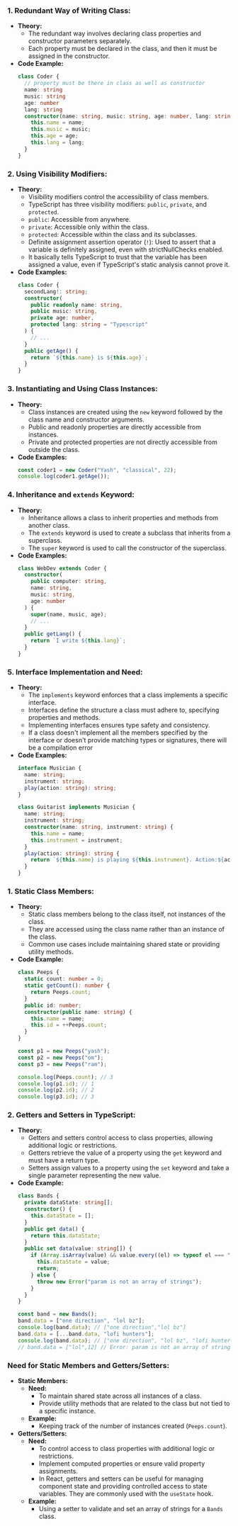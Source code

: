 ### 1. **Redundant Way of Writing Class:**
   - **Theory:**
     - The redundant way involves declaring class properties and constructor parameters separately.
     - Each property must be declared in the class, and then it must be assigned in the constructor.
   - **Code Example:**
     ```typescript
     class Coder {
       // property must be there in class as well as constructor
       name: string
       music: string
       age: number
       lang: string
       constructor(name: string, music: string, age: number, lang: string) {
         this.name = name;
         this.music = music;
         this.age = age;
         this.lang = lang;
       }
     }
     ```

### 2. **Using Visibility Modifiers:**
   - **Theory:**
     - Visibility modifiers control the accessibility of class members.
     - TypeScript has three visibility modifiers: `public`, `private`, and `protected`.
     - `public`: Accessible from anywhere.
     - `private`: Accessible only within the class.
     - `protected`: Accessible within the class and its subclasses.
     - Definite assignment assertion operator (`!`): Used to assert that a variable is definitely assigned, even with strictNullChecks enabled.
     - It basically tells TypeScript to trust that the variable has been assigned a value, even if TypeScript's static analysis cannot prove it.
   - **Code Examples:**
     ```typescript
     class Coder {
       secondLang!: string;
       constructor(
         public readonly name: string,
         public music: string,
         private age: number,
         protected lang: string = "Typescript"
       ) {
         // ...
       }
       public getAge() {
         return `${this.name} is ${this.age}`;
       }
     }
     ```

### 3. **Instantiating and Using Class Instances:**
   - **Theory:**
     - Class instances are created using the `new` keyword followed by the class name and constructor arguments.
     - Public and readonly properties are directly accessible from instances.
     - Private and protected properties are not directly accessible from outside the class.
   - **Code Examples:**
     ```typescript
     const coder1 = new Coder("Yash", "classical", 22);
     console.log(coder1.getAge());
     ```

### 4. **Inheritance and `extends` Keyword:**
   - **Theory:**
     - Inheritance allows a class to inherit properties and methods from another class.
     - The `extends` keyword is used to create a subclass that inherits from a superclass.
     - The `super` keyword is used to call the constructor of the superclass.
   - **Code Examples:**
     ```typescript
     class WebDev extends Coder {
       constructor(
         public computer: string,
         name: string,
         music: string,
         age: number
       ) {
         super(name, music, age);
         // ...
       }
       public getLang() {
         return `I write ${this.lang}`;
       }
     }
     ```

### 5. **Interface Implementation and Need:**
   - **Theory:**
     - The `implements` keyword enforces that a class implements a specific interface.
     - Interfaces define the structure a class must adhere to, specifying properties and methods.
     - Implementing interfaces ensures type safety and consistency.
     - If a class doesn't implement all the members specified by the interface or doesn't provide matching types or signatures, 
there will be a compilation error
   - **Code Examples:**
     ```typescript
     interface Musician {
       name: string;
       instrument: string;
       play(action: string): string;
     }

     class Guitarist implements Musician {
       name: string;
       instrument: string;
       constructor(name: string, instrument: string) {
         this.name = name;
         this.instrument = instrument;
       }
       play(action: string): string {
         return `${this.name} is playing ${this.instrument}. Action:${action}`;
       }
     }
     ```
### 1. **Static Class Members:**
   - **Theory:**
     - Static class members belong to the class itself, not instances of the class.
     - They are accessed using the class name rather than an instance of the class.
     - Common use cases include maintaining shared state or providing utility methods.
   - **Code Example:**
     ```typescript
     class Peeps {
       static count: number = 0;
       static getCount(): number {
         return Peeps.count;
       }
       public id: number;
       constructor(public name: string) {
         this.name = name;
         this.id = ++Peeps.count;
       }
     }

     const p1 = new Peeps("yash");
     const p2 = new Peeps("om");
     const p3 = new Peeps("ram");

     console.log(Peeps.count); // 3
     console.log(p1.id); // 1
     console.log(p2.id); // 2
     console.log(p3.id); // 3
     ```

### 2. **Getters and Setters in TypeScript:**
   - **Theory:**
     - Getters and setters control access to class properties, allowing additional logic or restrictions.
     - Getters retrieve the value of a property using the `get` keyword and must have a return type.
     - Setters assign values to a property using the `set` keyword and take a single parameter representing the new value.
   - **Code Example:**
     ```typescript
     class Bands {
       private dataState: string[];
       constructor() {
         this.dataState = [];
       }
       public get data() {
         return this.dataState;
       }
       public set data(value: string[]) {
         if (Array.isArray(value) && value.every((el) => typeof el === "string")) {
           this.dataState = value;
           return;
         } else {
           throw new Error("param is not an array of strings");
         }
       }
     }

     const band = new Bands();
     band.data = ["one direction", "lol bz"];
     console.log(band.data); // ["one direction","lol bz"]
     band.data = [...band.data, "lofi hunters"];
     console.log(band.data); // ["one direction", "lol bz", "lofi hunters"]
     // band.data = ["lol",12] // Error: param is not an array of strings
     ```

### Need for Static Members and Getters/Setters:
- **Static Members:**
  - **Need:**
    - To maintain shared state across all instances of a class.
    - Provide utility methods that are related to the class but not tied to a specific instance.
  - **Example:**
    - Keeping track of the number of instances created (`Peeps.count`).
- **Getters/Setters:**
  - **Need:**
    - To control access to class properties with additional logic or restrictions.
    - Implement computed properties or ensure valid property assignments.
    - In React, getters and setters can be useful for managing component state and providing controlled access to state variables. They are commonly used with the `useState` hook.
  - **Example:**
    - Using a setter to validate and set an array of strings for a `Bands` class.


